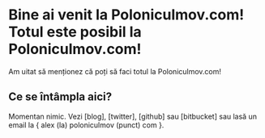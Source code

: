 ﻿Bine ai venit la Poloniculmov.com! Totul este posibil la Poloniculmov.com!
===================

Am uitat să menționez că poți să faci totul la Poloniculmov.com!

Ce se întâmpla aici?
-----------
Momentan nimic. Vezi [blog], [twitter], [github] sau [bitbucket] sau lasă un email la { alex (la) poloniculmov (punct) com }.